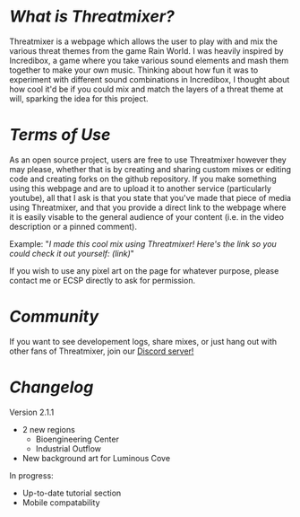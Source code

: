 # *What is Threatmixer?*

Threatmixer is a webpage which allows the user to play with and mix the various threat themes from the game Rain World. I was heavily inspired by Incredibox, a game where you take various sound elements and mash them together to make your own music. Thinking about how fun it was to experiment with different sound combinations in Incredibox, I thought about how cool it'd be if you could mix and match the layers of a threat theme at will, sparking the idea for this project.

# *Terms of Use*

As an open source project, users are free to use Threatmixer however they may please, whether that is by creating and sharing custom mixes or editing code and creating forks on the github repository. If you make something using this webpage and are to upload it to another service (particularly youtube), all that I ask is that you state that you've made that piece of media using Threatmixer, and that you provide a direct link to the webpage where it is easily visable to the general audience of your content (i.e. in the video description or a pinned comment). 

Example:
"*I made this cool mix using Threatmixer! Here's the link so you could check it out yourself:*
*(link)*"

If you wish to use any pixel art on the page for whatever purpose, please contact me or ECSP directly to ask for permission.

# *Community*

If you want to see developement logs, share mixes, or just hang out with other fans of Threatmixer, join our [Discord server!](https://discord.gg/BCU2UbMRBc)

# *Changelog*

Version 2.1.1
- 2 new regions
    - Bioengineering Center
    - Industrial Outflow
- New background art for Luminous Cove

In progress:
- Up-to-date tutorial section
- Mobile compatability
